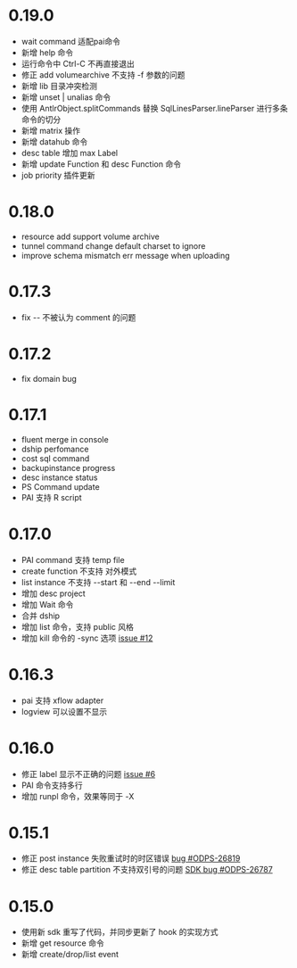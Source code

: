 # 0.19.0
- wait command 适配pai命令
- 新增 help 命令
- 运行命令中 Ctrl-C 不再直接退出
- 修正 add volumearchive 不支持 -f 参数的问题
- 新增 lib 目录冲突检测
- 新增 unset | unalias 命令
- 使用 AntlrObject.splitCommands 替换 SqlLinesParser.lineParser 进行多条命令的切分
- 新增 matrix 操作
- 新增 datahub 命令
- desc table 增加 max Label
- 新增 update Function 和 desc Function 命令
- job priority 插件更新

# 0.18.0

- resource add support volume archive
- tunnel command change default charset to ignore
- improve schema mismatch err message when uploading

# 0.17.3

- fix -- 不被认为 comment 的问题

# 0.17.2

- fix domain bug

# 0.17.1

- fluent merge in console
- dship perfomance
- cost sql command
- backupinstance progress
- desc instance status
- PS Command update
- PAI 支持 R script

# 0.17.0

- PAI command 支持 temp file
- create function 不支持 对外模式
- list instance 不支持 --start 和 --end --limit
- 增加 desc project
- 增加 Wait 命令
- 合并 dship
- 增加 list 命令，支持 public 风格
- 增加 kill 命令的 -sync 选项 [issue #12](http://gitlab.alibaba-inc.com/odps/odps-internal-console/issues/12)

# 0.16.3

- pai 支持 xflow adapter
- logview 可以设置不显示

# 0.16.0

- 修正 label 显示不正确的问题 [issue #6](http://gitlab.alibaba-inc.com/odps/odps-internal-console/issues/6)
- PAI 命令支持多行
- 增加 runpl 命令，效果等同于 -X

# 0.15.1

- 修正 post instance 失败重试时的时区错误 [bug #ODPS-26819](http://k3.alibaba-inc.com/issue/ODPS-26819)
- 修正 desc table partition 不支持双引号的问题 [SDK bug #ODPS-26787](http://k3.alibaba-inc.com/issue/5753833)

# 0.15.0

- 使用新 sdk 重写了代码，并同步更新了 hook 的实现方式
- 新增 get resource 命令
- 新增 create/drop/list event
